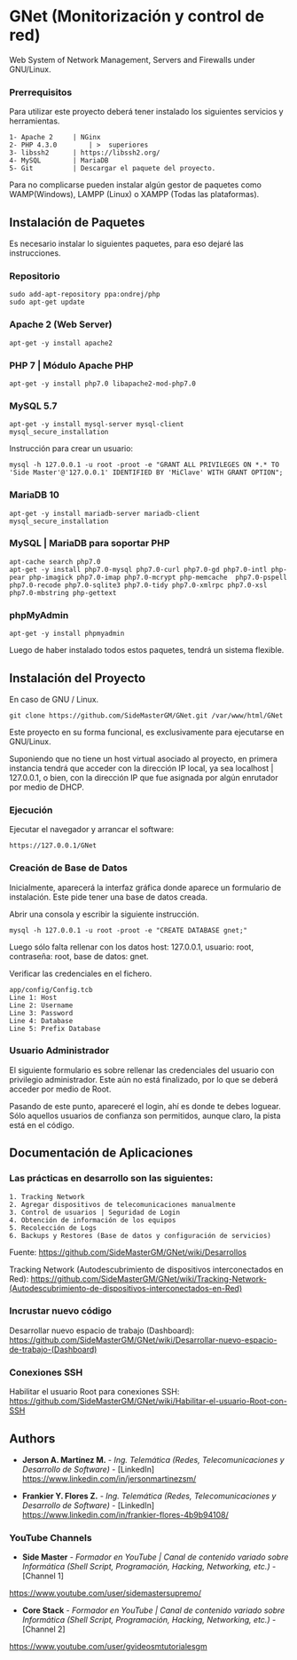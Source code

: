 # GNet (Monitorización y control de red)
Web System of Network Management, Servers and Firewalls under GNU/Linux. 

### Prerrequisitos
Para utilizar este proyecto deberá tener instalado los siguientes servicios y herramientas.

```
1- Apache 2		| NGinx
2- PHP 4.3.0 		| >  superiores
3- libssh2		| https://libssh2.org/ 
4- MySQL		| MariaDB 
5- Git			| Descargar el paquete del proyecto.
```
Para no complicarse pueden instalar algún gestor de paquetes como WAMP(Windows), LAMPP (Linux) o XAMPP (Todas las plataformas).

## Instalación de Paquetes
Es necesario instalar lo siguientes paquetes, para eso dejaré las instrucciones.

### Repositorio
```
sudo add-apt-repository ppa:ondrej/php
sudo apt-get update
```

### Apache 2 (Web Server)
```
apt-get -y install apache2
```

### PHP 7 | Módulo Apache PHP
```
apt-get -y install php7.0 libapache2-mod-php7.0
```

### MySQL 5.7
```
apt-get -y install mysql-server mysql-client
mysql_secure_installation
```

Instrucción para crear un usuario: 
```
mysql -h 127.0.0.1 -u root -proot -e "GRANT ALL PRIVILEGES ON *.* TO 'Side Master'@'127.0.0.1' IDENTIFIED BY 'MiClave' WITH GRANT OPTION";
```

### MariaDB 10
```
apt-get -y install mariadb-server mariadb-client
mysql_secure_installation
```

### MySQL | MariaDB para soportar PHP
```
apt-cache search php7.0
apt-get -y install php7.0-mysql php7.0-curl php7.0-gd php7.0-intl php-pear php-imagick php7.0-imap php7.0-mcrypt php-memcache  php7.0-pspell php7.0-recode php7.0-sqlite3 php7.0-tidy php7.0-xmlrpc php7.0-xsl php7.0-mbstring php-gettext
```

### phpMyAdmin
```
apt-get -y install phpmyadmin
```
Luego de haber instalado todos estos paquetes, tendrá un sistema flexible.

## Instalación del Proyecto
En caso de GNU / Linux. 
```
git clone https://github.com/SideMasterGM/GNet.git /var/www/html/GNet
```
Este proyecto en su forma funcional, es exclusivamente para ejecutarse en GNU/Linux.

Suponiendo que no tiene un host virtual asociado al proyecto, en primera instancia tendrá que acceder con la dirección IP local, ya sea localhost | 127.0.0.1, o bien, con la dirección IP que fue asignada por algún enrutador por medio de DHCP.

### Ejecución
Ejecutar el navegador y arrancar el software: 

```
https://127.0.0.1/GNet
```

### Creación de Base de Datos
Inicialmente, aparecerá la interfaz gráfica donde aparece un formulario de instalación. Este pide tener una base de datos creada.

Abrir una consola y escribir la siguiente instrucción. 
```
mysql -h 127.0.0.1 -u root -proot -e "CREATE DATABASE gnet;"
```
Luego sólo falta rellenar con los datos host: 127.0.0.1, usuario: root, contraseña: root, base de datos: gnet.

Verificar las credenciales en el fichero.
```
app/config/Config.tcb
Line 1: Host
Line 2: Username
Line 3: Password
Line 4: Database
Line 5: Prefix Database
```

### Usuario Administrador
El siguiente formulario es sobre rellenar las credenciales del usuario con privilegio administrador. Este aún no está finalizado, por lo que se deberá acceder por medio de Root.

Pasando de este punto, apareceré el login, ahí es donde te debes loguear. Sólo aquellos usuarios de confianza son permitidos, aunque claro, la pista está en el código.

## Documentación de Aplicaciones
### Las prácticas en desarrollo son las siguientes: 
```
1. Tracking Network
2. Agregar dispositivos de telecomunicaciones manualmente
3. Control de usuarios | Seguridad de Login
4. Obtención de información de los equipos
5. Recolección de Logs
6. Backups y Restores (Base de datos y configuración de servicios)
```
Fuente: https://github.com/SideMasterGM/GNet/wiki/Desarrollos

Tracking Network (Autodescubrimiento de dispositivos interconectados en Red): https://github.com/SideMasterGM/GNet/wiki/Tracking-Network-(Autodescubrimiento-de-dispositivos-interconectados-en-Red)

### Incrustar nuevo código
Desarrollar nuevo espacio de trabajo (Dashboard): https://github.com/SideMasterGM/GNet/wiki/Desarrollar-nuevo-espacio-de-trabajo-(Dashboard)

### Conexiones SSH
Habilitar el usuario Root para conexiones SSH: https://github.com/SideMasterGM/GNet/wiki/Habilitar-el-usuario-Root-con-SSH

## Authors

* **Jerson A. Martínez M.** - *Ing. Telemática (Redes, Telecomunicaciones y Desarrollo de Software)* - [LinkedIn]
https://www.linkedin.com/in/jersonmartinezsm/

* **Frankier Y. Flores Z.** - *Ing. Telemática (Redes, Telecomunicaciones y Desarrollo de Software)* - [LinkedIn]
https://www.linkedin.com/in/frankier-flores-4b9b94108/

### YouTube Channels

* **Side Master** - *Formador en YouTube | Canal de contenido variado sobre Informática (Shell Script, Programación, Hacking, Networking, etc.)* - [Channel 1]

https://www.youtube.com/user/sidemastersupremo/

* **Core Stack** - *Formador en YouTube | Canal de contenido variado sobre Informática (Shell Script, Programación, Hacking, Networking, etc.)* - [Channel 2]

https://www.youtube.com/user/gvideosmtutorialesgm